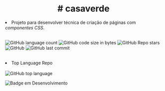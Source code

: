 

<h1 align="center"># casaverde</h1>

<li> Projeto para desenvolver técnica de criação de páginas com <em>componentes CSS</em>.</li> <br />

<img alt="GitHub language count" src="https://img.shields.io/github/languages/count/jonatanalbernaz/casaverde?color=fff&style=social"> <img alt="GitHub code size in bytes" src="https://img.shields.io/github/languages/code-size/jonatanalbernaz/casaverde?color=fff&style=social"> <img alt="GitHub Repo stars" src="https://img.shields.io/github/stars/jonatanalbernaz/casaverde?style=social"> <img alt="GitHub" src="https://img.shields.io/github/license/jonatanalbernaz/casaverde"> <img alt="GitHub last commit" src="https://img.shields.io/github/last-commit/jonatanalbernaz/casaverde"><br /><br /> 
<li>Top Language Repo</li> <br />
<img alt="GitHub top language" src="https://img.shields.io/github/languages/top/jonatanalbernaz/casaverde?color=ec6231&label=HTML&logo=html5&style=flat-square"> <br />


![Badge em Desenvolvimento](http://img.shields.io/static/v1?label=STATUS&message=%20CONCLUÍDOO&color=GREEN&style=for-the-badge) <br />
